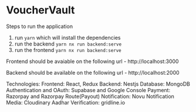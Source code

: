# VoucherVault

Steps to run the application

1. run `yarn` which will install the dependencies
2. run the backend `yarn nx run backend:serve`
3. run the frontend `yarn nx run backend:serve`

Frontend should be avaiable on the following url - http://localhost:3000

Backend should be available on the following url - http://localhost:2000

Technologies:
Frontend: React, Redux
Backend: Nestjs
Database: MongoDB
Authentication and OAuth: Supabase and Google Console
Payment: Razorpay and Razorpay Route(Payout)
Notification: Novu Notification
Media: Cloudinary
Aadhar Verification: gridline.io
